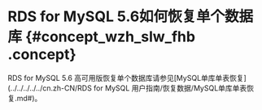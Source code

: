# RDS for MySQL 5.6如何恢复单个数据库 {#concept_wzh_slw_fhb .concept}

RDS for MySQL 5.6 高可用版恢复单个数据库请参见[MySQL单库单表恢复](../../../../../cn.zh-CN/RDS for MySQL 用户指南/恢复数据/MySQL单库单表恢复.md#)。

